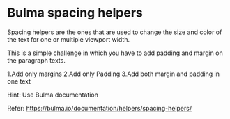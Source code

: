 # Bulma spacing helpers

Spacing helpers are the ones that are used to change the size and color of the text for one or multiple viewport width.

This is a simple challenge in which you have to add padding and margin on the paragraph texts.

1.Add only margins
2.Add only Padding
3.Add both margin and padding in one text

 Hint: Use Bulma documentation

Refer: https://bulma.io/documentation/helpers/spacing-helpers/